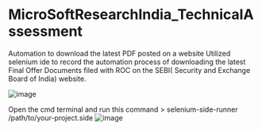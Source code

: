 # MicroSoftResearchIndia_TechnicalAssessment
Automation to download the latest PDF posted on a website
Utilized selenium ide to record the automation process of downloading the latest Final Offer Documents filed with ROC on the SEBI( Security and Exchange Board of India) website.

![image](https://github.com/KalpeshK4970/MicroSoftResearchIndia_TechnicalAssessment/assets/121095860/704e4b8a-528c-4d6f-86c7-8af79b9684ef)


Open the cmd terminal and run this command  > selenium-side-runner /path/to/your-project.side 
![image](https://github.com/KalpeshK4970/MicroSoftResearchIndia_TechnicalAssessment/assets/121095860/7dd7afff-092b-4bb7-8cb9-ad604e4b8b39)

